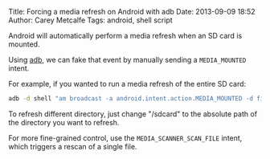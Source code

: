 Title: Forcing a media refresh on Android with adb
Date: 2013-09-09 18:52
Author: Carey Metcalfe
Tags: android, shell script

Android will automatically perform a media refresh when an SD card is
mounted.

Using [adb][], we can fake that event by manually sending a `MEDIA_MOUNTED`
intent.

For example, if you wanted to run a media refresh of the entire SD
card:

```bash
adb -d shell "am broadcast -a android.intent.action.MEDIA_MOUNTED -d file:///sdcard"
```
To refresh different directory, just change "/sdcard" to the absolute
path of the directory you want to refresh.

For more fine-grained control, use the `MEDIA_SCANNER_SCAN_FILE`
intent, which triggers a rescan of a single file.

  [adb]: http://developer.android.com/tools/help/adb.html
